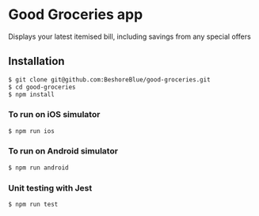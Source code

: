 # Good Groceries app

Displays your latest itemised bill, including savings from any special offers

## Installation

```zsh
$ git clone git@github.com:BeshoreBlue/good-groceries.git
$ cd good-groceries
$ npm install
```

### To run on iOS simulator

```zsh
$ npm run ios
```

### To run on Android simulator

```zsh
$ npm run android
```

### Unit testing with Jest

```zsh
$ npm run test
```